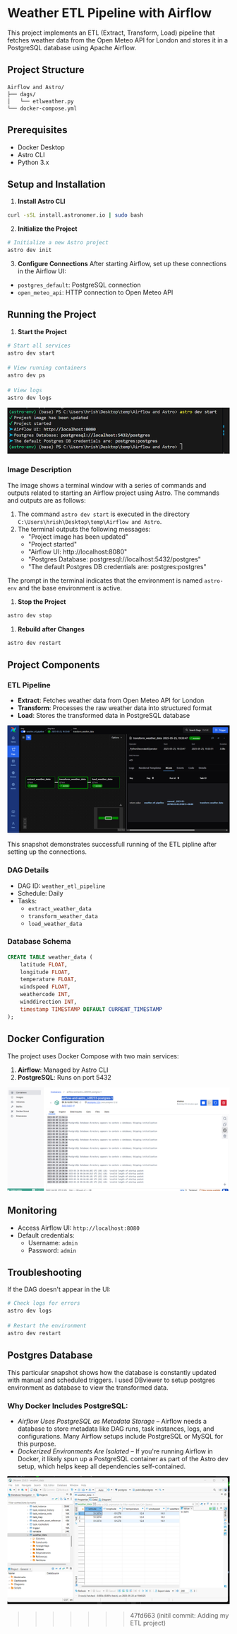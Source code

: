 # Weather ETL Pipeline with Airflow

This project implements an ETL (Extract, Transform, Load) pipeline that fetches weather data from the Open Meteo API for London and stores it in a PostgreSQL database using Apache Airflow.

## Project Structure
```
Airflow and Astro/
├── dags/
│   └── etlweather.py
└── docker-compose.yml
```

## Prerequisites
- Docker Desktop
- Astro CLI
- Python 3.x

## Setup and Installation

1. **Install Astro CLI**
```bash
curl -sSL install.astronomer.io | sudo bash
```

2. **Initialize the Project**
```bash
# Initialize a new Astro project
astro dev init
```

3. **Configure Connections**
After starting Airflow, set up these connections in the Airflow UI:
- `postgres_default`: PostgreSQL connection
- `open_meteo_api`: HTTP connection to Open Meteo API

## Running the Project

1. **Start the Project**
```bash
# Start all services
astro dev start

# View running containers
astro dev ps

# View logs
astro dev logs
```
![AstroDevStart](https://github.com/hrishikesh26/Astro_Airflow_Postgres_ETL/blob/main/images/astroDevStart.png)

### Image Description

The image shows a terminal window with a series of commands and outputs related to starting an Airflow project using Astro. The commands and outputs are as follows:

1. The command `astro dev start` is executed in the directory `C:\Users\hrish\Desktop\temp\Airflow and Astro`.
2. The terminal outputs the following messages:
   - "Project image has been updated"
   - "Project started"
   - "Airflow UI: http://localhost:8080"
   - "Postgres Database: postgresql://localhost:5432/postgres"
   - "The default Postgres DB credentials are: postgres:postgres"

The prompt in the terminal indicates that the environment is named `astro-env` and the base environment is active.

1. **Stop the Project**
```bash
astro dev stop
```

1. **Rebuild after Changes**
```bash
astro dev restart
```

## Project Components

### ETL Pipeline
- **Extract**: Fetches weather data from Open Meteo API for London
- **Transform**: Processes the raw weather data into structured format
- **Load**: Stores the transformed data in PostgreSQL database

![AriflowDash](https://github.com/hrishikesh26/Astro_Airflow_Postgres_ETL/blob/main/images/airflow_success_dash.png)

This snapshot demonstrates successfull running of the ETL pipline after setting up the connections.

### DAG Details
- DAG ID: `weather_etl_pipeline`
- Schedule: Daily
- Tasks:
  - `extract_weather_data`
  - `transform_weather_data`
  - `load_weather_data`

### Database Schema
```sql
CREATE TABLE weather_data (
    latitude FLOAT,
    longitude FLOAT,
    temperature FLOAT,
    windspeed FLOAT,
    weathercode INT,
    winddirection INT,
    timestamp TIMESTAMP DEFAULT CURRENT_TIMESTAMP
);
```

## Docker Configuration
The project uses Docker Compose with two main services:
1. **Airflow**: Managed by Astro CLI
2. **PostgreSQL**: Runs on port 5432
   
![PostgresDockerContainer](https://github.com/hrishikesh26/Astro_Airflow_Postgres_ETL/blob/main/images/postgresdocker.png)

## Monitoring
- Access Airflow UI: `http://localhost:8080`
- Default credentials:
  - Username: `admin`
  - Password: `admin`

## Troubleshooting
If the DAG doesn't appear in the UI:
```bash
# Check logs for errors
astro dev logs

# Restart the environment
astro dev restart
```

## Postgres Database
This particular snapshot shows how the database is constantly updated with manual and scheduled triggers. I used DBviewer to setup postgres environment as database to view the transformed data. 
### Why Docker Includes PostgreSQL:
- *Airflow Uses PostgreSQL as Metadata Storage* – Airflow needs a database to store metadata like DAG runs, task instances, logs, and configurations. Many Airflow setups include PostgreSQL or MySQL for this purpose.
- *Dockerized Environments Are Isolated* – If you're running Airflow in Docker, it likely spun up a PostgreSQL container as part of the Astro dev setup, which helps keep all dependencies self-contained.

![PostgresDatabase](https://github.com/hrishikesh26/Astro_Airflow_Postgres_ETL/blob/main/images/dbviewer.png)
>>>>>>> 47fd663 (initil commit: Adding my ETL project)
